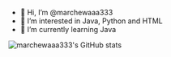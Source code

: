 - 👋 Hi, I’m @marchewaaa333
- 👀 I’m interested in Java, Python and HTML
- 🌱 I’m currently learning Java

![marchewaaa333's GitHub stats](https://github-readme-stats.vercel.app/api?username=marchewaaa333&show_icons=true&theme=dracula)


<!---
marchewaaa333/marchewaaa333 is a ✨ special ✨ repository because its `README.md` (this file) appears on your GitHub profile.
You can click the Preview link to take a look at your changes.
--->
